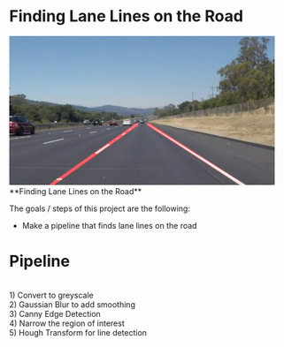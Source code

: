 # **Finding Lane Lines on the Road** 

<img src="examples/laneLines_thirdPass.jpg" width="480" alt="Combined Image" />
**Finding Lane Lines on the Road**

The goals / steps of this project are the following:
* Make a pipeline that finds lane lines on the road

# Pipeline
<br>1) Convert to greyscale
<br>2) Gaussian Blur to add smoothing
<br>3) Canny Edge Detection
<br>4) Narrow the region of interest
<br>5) Hough Transform for line detection
